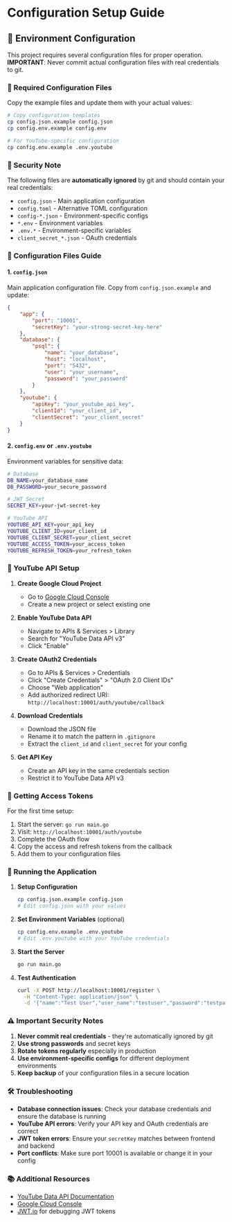 # Configuration Setup Guide

## 🔧 Environment Configuration

This project requires several configuration files for proper operation. **IMPORTANT**: Never commit actual configuration files with real credentials to git.

### 📁 Required Configuration Files

Copy the example files and update them with your actual values:

```bash
# Copy configuration templates
cp config.json.example config.json
cp config.env.example config.env

# For YouTube-specific configuration
cp config.env.example .env.youtube
```

### 🔐 Security Note

The following files are **automatically ignored** by git and should contain your real credentials:

- `config.json` - Main application configuration
- `config.toml` - Alternative TOML configuration
- `config-*.json` - Environment-specific configs
- `*.env` - Environment variables
- `.env.*` - Environment-specific variables
- `client_secret_*.json` - OAuth credentials

### 📝 Configuration Files Guide

#### 1. `config.json`
Main application configuration file. Copy from `config.json.example` and update:

```json
{
    "app": {
        "port": "10001",
        "secretKey": "your-strong-secret-key-here"
    },
    "database": {
        "psql": {
            "name": "your_database",
            "host": "localhost",
            "port": "5432",
            "user": "your_username",
            "password": "your_password"
        }
    },
    "youtube": {
        "apiKey": "your_youtube_api_key",
        "clientId": "your_client_id",
        "clientSecret": "your_client_secret"
    }
}
```

#### 2. `config.env` or `.env.youtube`
Environment variables for sensitive data:

```bash
# Database
DB_NAME=your_database_name
DB_PASSWORD=your_secure_password

# JWT Secret
SECRET_KEY=your-jwt-secret-key

# YouTube API
YOUTUBE_API_KEY=your_api_key
YOUTUBE_CLIENT_ID=your_client_id
YOUTUBE_CLIENT_SECRET=your_client_secret
YOUTUBE_ACCESS_TOKEN=your_access_token
YOUTUBE_REFRESH_TOKEN=your_refresh_token
```

### 🎥 YouTube API Setup

1. **Create Google Cloud Project**
   - Go to [Google Cloud Console](https://console.cloud.google.com/)
   - Create a new project or select existing one

2. **Enable YouTube Data API**
   - Navigate to APIs & Services > Library
   - Search for "YouTube Data API v3"
   - Click "Enable"

3. **Create OAuth2 Credentials**
   - Go to APIs & Services > Credentials
   - Click "Create Credentials" > "OAuth 2.0 Client IDs"
   - Choose "Web application"
   - Add authorized redirect URI: `http://localhost:10001/auth/youtube/callback`

4. **Download Credentials**
   - Download the JSON file
   - Rename it to match the pattern in `.gitignore`
   - Extract the `client_id` and `client_secret` for your config

5. **Get API Key**
   - Create an API key in the same credentials section
   - Restrict it to YouTube Data API v3

### 🔄 Getting Access Tokens

For the first time setup:

1. Start the server: `go run main.go`
2. Visit: `http://localhost:10001/auth/youtube`
3. Complete the OAuth flow
4. Copy the access and refresh tokens from the callback
5. Add them to your configuration files

### 🚀 Running the Application

1. **Setup Configuration**
   ```bash
   cp config.json.example config.json
   # Edit config.json with your values
   ```

2. **Set Environment Variables** (optional)
   ```bash
   cp config.env.example .env.youtube
   # Edit .env.youtube with your YouTube credentials
   ```

3. **Start the Server**
   ```bash
   go run main.go
   ```

4. **Test Authentication**
   ```bash
   curl -X POST http://localhost:10001/register \
     -H "Content-Type: application/json" \
     -d '{"name":"Test User","user_name":"testuser","password":"testpass123"}'
   ```

### ⚠️ Important Security Notes

1. **Never commit real credentials** - they're automatically ignored by git
2. **Use strong passwords** and secret keys
3. **Rotate tokens regularly** especially in production
4. **Use environment-specific configs** for different deployment environments
5. **Keep backup** of your configuration files in a secure location

### 🛠️ Troubleshooting

- **Database connection issues**: Check your database credentials and ensure the database is running
- **YouTube API errors**: Verify your API key and OAuth credentials are correct
- **JWT token errors**: Ensure your `secretKey` matches between frontend and backend
- **Port conflicts**: Make sure port 10001 is available or change it in your config

### 📚 Additional Resources

- [YouTube Data API Documentation](https://developers.google.com/youtube/v3)
- [Google Cloud Console](https://console.cloud.google.com/)
- [JWT.io](https://jwt.io/) for debugging JWT tokens
